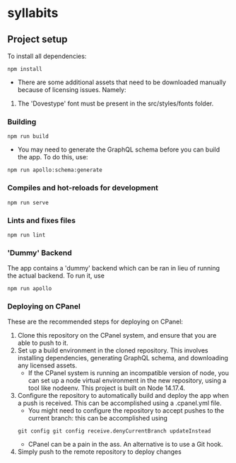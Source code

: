 # syllabits

## Project setup
To install all dependencies:
```
npm install
```
* There are some additional assets that need to be downloaded manually because of licensing issues. Namely:
1. The 'Dovestype' font must be present in the src/styles/fonts folder.

### Building
```
npm run build
```
* You may need to generate the GraphQL schema before you can build the app. To do this, use:
```
npm run apollo:schema:generate
```

### Compiles and hot-reloads for development
```
npm run serve
```

### Lints and fixes files
```
npm run lint
```

### 'Dummy' Backend
The app contains a 'dummy' backend which can be ran in lieu of running the actual backend. To run it, use
```
npm run apollo
```

### Deploying on CPanel
These are the recommended steps for deploying on CPanel:
1. Clone this repository on the CPanel system, and ensure that you are able to push to it.
2. Set up a build environment in the cloned repository. This involves installing dependencies, generating GraphQL schema, and downloading any licensed assets.
    * If the CPanel system is running an incompatible version of node, you can set up a node virtual environment in the new repository, using a tool like nodeenv. This project is built on Node 14.17.4.
3. Configure the repository to automatically build and deploy the app when a push is received. This can be accomplished using a .cpanel.yml file.
    * You might need to configure the repository to accept pushes to the current branch: this can be accomplished using
    ```
    git config git config receive.denyCurrentBranch updateInstead
    ```
    * CPanel can be a pain in the ass. An alternative is to use a Git hook.
4. Simply push to the remote repository to deploy changes
